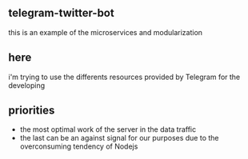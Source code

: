 ## telegram-twitter-bot
this is an example of the microservices and modularization
## here
i'm trying to use the differents resources provided by Telegram for the developing
## priorities
* the most optimal work of the server in the data traffic
* the last can be an against signal for our purposes due to the overconsuming tendency of Nodejs

